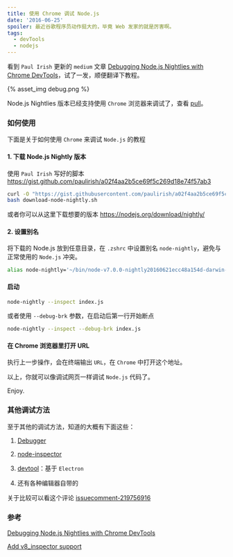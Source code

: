 ```yaml
---
title: 使用 Chrome 调试 Node.js
date: '2016-06-25'
spoiler: 最近谷歌程序员动作挺大的，毕竟 Web 发家的就是厉害啊。
tags:
  - devTools
  - nodejs
---
```


看到 `Paul Irish` 更新的 `medium` 文章 [Debugging Node.js Nightlies with Chrome DevTools](https://medium.com/@paul_irish/debugging-node-js-nightlies-with-chrome-devtools-7c4a1b95ae27#.f7ybt5s2m)，试了一发，顺便翻译下教程。

{% asset_img debug.png %}

Node.js Nightlies 版本已经支持使用 `Chrome` 浏览器来调试了，查看 [pull](https://github.com/nodejs/node/pull/6792)。


### 如何使用

下面是关于如何使用 `Chrome` 来调试 `Node.js` 的教程

#### 1. 下载 Node.js Nightly 版本

使用 `Paul Irish` 写好的脚本 <https://gist.github.com/paulirish/a02f4aa2b5ce69f5c269d18e74f57ab3>

```bash
curl -O "https://gist.githubusercontent.com/paulirish/a02f4aa2b5ce69f5c269d18e74f57ab3/raw/36003214efb09259f86061656ac04ac846ff9c2f/download-node-nightly.sh"
bash download-node-nightly.sh
```

或者你可以从这里下载想要的版本 <https://nodejs.org/download/nightly/>

#### 2. 设置别名

将下载的 Node.js 放到任意目录，在 `.zshrc` 中设置别名 `node-nightly`，避免与正常使用的 `Node.js` 冲突。

```bash
alias node-nightly='~/bin/node-v7.0.0-nightly20160621ecc48a154d-darwin-x64/bin/node'
```

#### 启动

```bash
node-nightly --inspect index.js
```

或者使用 `--debug-brk` 参数，在启动后第一行开始断点

```bash
node-nightly --inspect --debug-brk index.js
```

#### 在 Chrome 浏览器里打开 URL

执行上一步操作，会在终端输出 `URL`，在 `Chrome` 中打开这个地址。

以上，你就可以像调试网页一样调试 `Node.js` 代码了。


Enjoy.


### 其他调试方法

至于其他的调试方法，知道的大概有下面这些：

1. [Debugger](https://nodejs.org/api/debugger.html)

2. [node-inspector](https://github.com/node-inspector/node-inspector)

3. [devtool](https://github.com/Jam3/devtool)：基于 `Electron`

4. 还有各种编辑器自带的

关于比较可以看这个评论 [issuecomment-219756916](https://github.com/nodejs/node/pull/6792#issuecomment-219756916)

### 参考

[Debugging Node.js Nightlies with Chrome DevTools](https://medium.com/@paul_irish/debugging-node-js-nightlies-with-chrome-devtools-7c4a1b95ae27#.f7ybt5s2m)

[Add v8_inspector support](https://github.com/nodejs/node/pull/6792)

